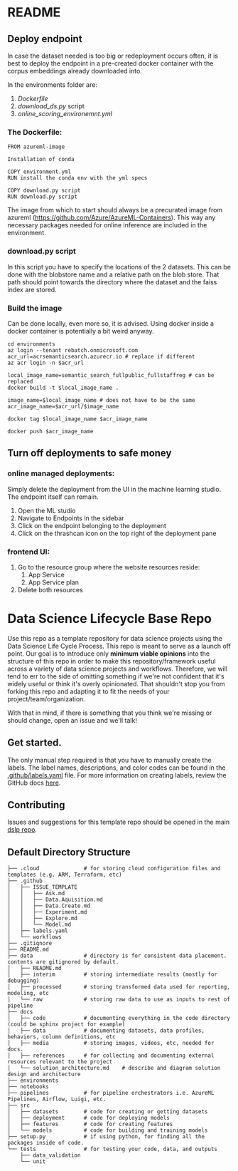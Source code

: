 # README
## Deploy endpoint
In case the dataset needed is too big or redeployment occurs often, it is best to deploy the endpoint in a pre-created docker container with the corpus embeddings already downloaded into.

In the environments folder are:
1. _Dockerfile_ 
2. _download_ds.py_ script 
3. _online_scoring_environemnt.yml_ 

### The Dockerfile:

    FROM azureml-image

    Installation of conda

    COPY environment.yml
    RUN install the conda env with the yml specs

    COPY download.py script
    RUN download.py script

The image from which to start should always be a precurated image from azureml (https://github.com/Azure/AzureML-Containers). This way any necessary packages needed for online inference are included in the environment. 

### download.py script
In this script you have to specify the locations of the 2 datasets. This can be done with the blobstore name and a relative path on the blob store. That path should point towards the directory where the dataset and the faiss index are stored.

### Build the image
Can be done locally, even more so, it is advised. Using docker inside a docker container is potentially a bit weird anyway.

    cd environments
    az login --tenant rebatch.onmicrosoft.com
    acr_url=acrsemanticsearch.azurecr.io # replace if different
    az acr login -n $acr_url

    local_image_name=semantic_search_fullpublic_fullstaffreg # can be replaced
    docker build -t $local_image_name .

    image_name=$local_image_name # does not have to be the same
    acr_image_name=$acr_url/$image_name

    docker tag $local_image_name $acr_image_name

    docker push $acr_image_name



## Turn off deployments to safe money

### online managed deployments:
Simply delete the deployment from the UI in the machine learning studio. The endpoint itself can remain.

1. Open the ML studio
2. Navigate to Endpoints in the sidebar
3. Click on the endpoint belonging to the deployment
4. Click on the thrashcan icon on the top right of the deployment pane

### frontend UI:
1. Go to the resource group where the website resources reside:
    1. App Service
    2. App Service plan
2. Delete both resources


# Data Science Lifecycle Base Repo

Use this repo as a template repository for data science projects using the Data Science Life Cycle Process. This repo is meant to serve as a launch off point. Our goal is to introduce only **minimum viable opinions** into the structure of this repo in order to make this repository/framework useful across a variety of data science projects and workflows. Therefore, we will tend to err to the side of omitting something if we're not confident that it's widely useful or think it's overly opinionated. That shouldn't stop you from forking this repo and adapting it to fit the needs of your project/team/organization.

With that in mind, if there is something that you think we're missing or should change, open an issue and we'll talk!

## Get started.

The only manual step required is that you have to manually create the labels. The label names, descriptions, and color codes can be found in the [.github/labels.yaml](/.github/labels.yaml) file. For more information on creating labels, review the GitHub docs [here](https://help.github.com/en/github/managing-your-work-on-github/creating-a-label).

## Contributing

Issues and suggestions for this template repo should be opened in the main [dslp repo](https://github.com/MicrosoftDSST/dslp/issues).

## Default Directory Structure

```
├── .cloud              # for storing cloud configuration files and templates (e.g. ARM, Terraform, etc)
├── .github
│   ├── ISSUE_TEMPLATE
│   │   ├── Ask.md
│   │   ├── Data.Aquisition.md
│   │   ├── Data.Create.md
│   │   ├── Experiment.md
│   │   ├── Explore.md
│   │   └── Model.md
│   ├── labels.yaml
│   └── workflows
├── .gitignore
├── README.md
├── data                # directory is for consistent data placement. contents are gitignored by default.
│   ├── README.md
│   ├── interim         # storing intermediate results (mostly for debugging)
│   ├── processed       # storing transformed data used for reporting, modeling, etc
│   └── raw             # storing raw data to use as inputs to rest of pipeline
├── docs
│   ├── code            # documenting everything in the code directory (could be sphinx project for example)
│   ├── data            # documenting datasets, data profiles, behaviors, column definitions, etc
│   ├── media           # storing images, videos, etc, needed for docs.
│   ├── references      # for collecting and documenting external resources relevant to the project
│   └── solution_architecture.md    # describe and diagram solution design and architecture
├── environments
├── notebooks
├── pipelines           # for pipeline orchestrators i.e. AzureML Pipelines, Airflow, Luigi, etc.
├── src
│   ├── datasets        # code for creating or getting datasets
│   ├── deployment      # code for deploying models
│   ├── features        # code for creating features
│   └── models          # code for building and training models
├── setup.py            # if using python, for finding all the packages inside of code.
└── tests               # for testing your code, data, and outputs
    ├── data_validation
    └── unit
```